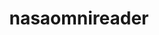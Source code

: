 ---
layout: default
description: The package automatically downloads data from the NASA OMNIWeb website
point_of_contact: Liam Kilcommons
record_last_updated: Mon, 14 Feb 2022 17:47:06 GMT
relationship_description: Provides programmatic access to NASA OMNIWeb
relationships:
- omniweb
shortname: nasaomnireader
title: nasaomnireader
uuid: cd392bf5-fb37-4bf4-8dab-1ef38e176f2d
website_link: https://github.com/lkilcommons/nasaomnireader)
---